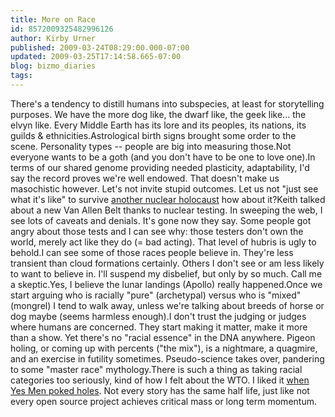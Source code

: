 ```yaml
---
title: More on Race
id: 8572009325482996126
author: Kirby Urner
published: 2009-03-24T08:29:00.000-07:00
updated: 2009-03-25T17:14:58.665-07:00
blog: bizmo_diaries
tags: 
---
```


There's a tendency to distill humans into subspecies, at least for storytelling purposes. We have the more dog like, the dwarf like, the geek like... the elvyn like.  Every Middle Earth has its lore and its peoples, its nations, its guilds & ethnicities.Astrological birth signs brought some order to the scene.  Personality types -- people are big into measuring those.Not everyone wants to be a goth (and you don't have to be one to love one).In terms of our shared genome providing needed plasticity, adaptability, I'd say the record proves we're well endowed.  That doesn't make us masochistic however.  Let's not invite stupid outcomes. Let us not "just see what it's like" to survive [another nuclear holocaust](http://mybizmo.blogspot.com/search?q=Hiroshima) how about it?Keith talked about a new Van Allen Belt thanks to nuclear testing.  In sweeping the web, I see lots of caveats and denials.  It's gone now they say.  Some people got angry about those tests and I can see why: those testers don't own the world, merely act like they do (= bad acting).  That level of hubris is ugly to behold.I can see some of those races people believe in.  They're less transient than cloud formations certainly.  Others I don't see or am less likely to want to believe in.  I'll suspend my disbelief, but only by so much.  Call me a skeptic.Yes, I believe the lunar landings (Apollo) really happened.Once we start arguing who is racially "pure" (archetypal) versus who is "mixed" (mongrel) I tend to walk away, unless we're talking about breeds of horse or dog maybe (seems harmless enough).I don't trust the judging or judges where humans are concerned.  They start making it matter, make it more than a show.  Yet there's no "racial essence" in the DNA anywhere.  Pigeon holing, or coming up with percents ("the mix"), is a nightmare, a quagmire, and an exercise in futility sometimes.  Pseudo-science takes over, pandering to some "master race" mythology.There is such a thing as taking racial categories too seriously, kind of how I felt about the WTO. I liked it [when Yes Men poked holes](http://worldgame.blogspot.com/2004/11/yes-men-movie-review.html).  Not every story has the same half life, just like not every open source project achieves critical mass or long term momentum.